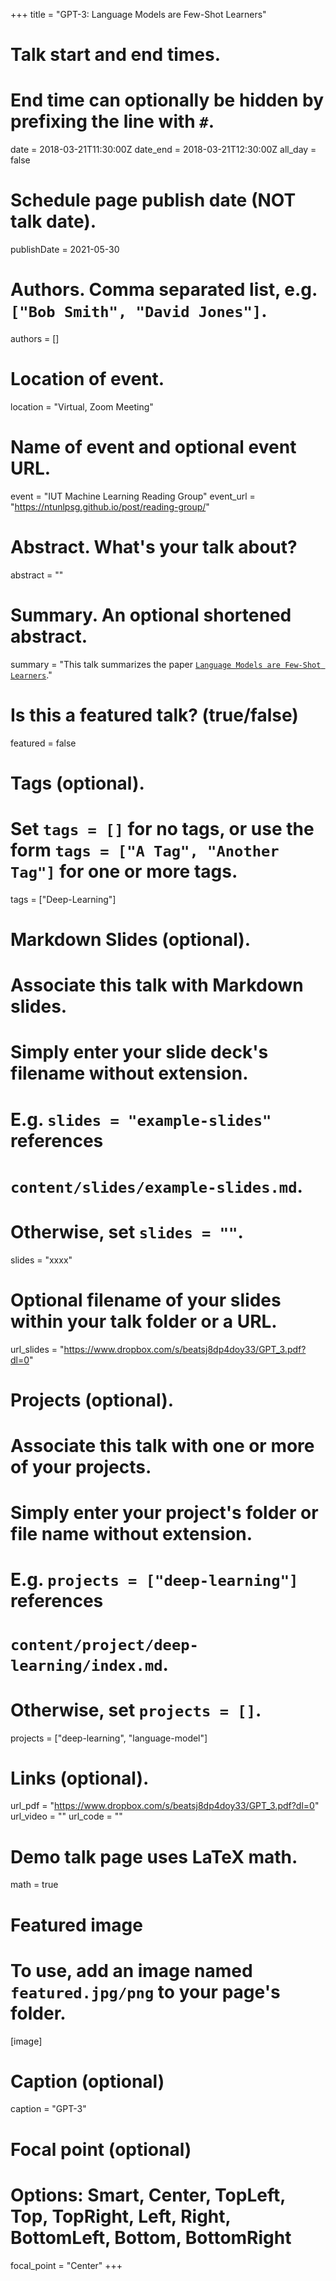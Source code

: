 +++
title = "GPT-3: Language Models are Few-Shot Learners"

# Talk start and end times.
#   End time can optionally be hidden by prefixing the line with `#`.
date = 2018-03-21T11:30:00Z
date_end = 2018-03-21T12:30:00Z
all_day = false

# Schedule page publish date (NOT talk date).
publishDate = 2021-05-30

# Authors. Comma separated list, e.g. `["Bob Smith", "David Jones"]`.
authors = []

# Location of event.
location = "Virtual, Zoom Meeting"

# Name of event and optional event URL.
event = "IUT Machine Learning Reading Group"
event_url = "https://ntunlpsg.github.io/post/reading-group/"

# Abstract. What's your talk about?
abstract = ""

# Summary. An optional shortened abstract.
summary = "This talk summarizes the paper [`Language Models are Few-Shot Learners`](https://arxiv.org/abs/2005.14165)."

# Is this a featured talk? (true/false)
featured = false

# Tags (optional).
#   Set `tags = []` for no tags, or use the form `tags = ["A Tag", "Another Tag"]` for one or more tags.
tags = ["Deep-Learning"]

# Markdown Slides (optional).
#   Associate this talk with Markdown slides.
#   Simply enter your slide deck's filename without extension.
#   E.g. `slides = "example-slides"` references 
#   `content/slides/example-slides.md`.
#   Otherwise, set `slides = ""`.
slides = "xxxx"

# Optional filename of your slides within your talk folder or a URL.
url_slides = "https://www.dropbox.com/s/beatsj8dp4doy33/GPT_3.pdf?dl=0"

# Projects (optional).
#   Associate this talk with one or more of your projects.
#   Simply enter your project's folder or file name without extension.
#   E.g. `projects = ["deep-learning"]` references 
#   `content/project/deep-learning/index.md`.
#   Otherwise, set `projects = []`.
projects = ["deep-learning", "language-model"]

# Links (optional).
url_pdf = "https://www.dropbox.com/s/beatsj8dp4doy33/GPT_3.pdf?dl=0"
url_video = ""
url_code = ""

# Demo talk page uses LaTeX math.
math = true

# Featured image
# To use, add an image named `featured.jpg/png` to your page's folder. 
[image]
  # Caption (optional)
  caption = "GPT-3"

  # Focal point (optional)
  # Options: Smart, Center, TopLeft, Top, TopRight, Left, Right, BottomLeft, Bottom, BottomRight
  focal_point = "Center"
+++
